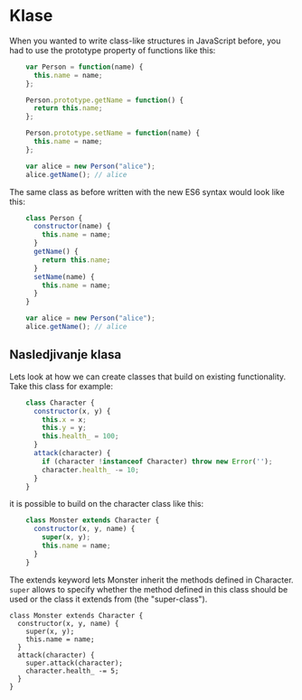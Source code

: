 # Klase

When you wanted to write class-like structures in JavaScript before, you had to use the prototype property of functions like this:

```js
    var Person = function(name) {
      this.name = name;
    };

    Person.prototype.getName = function() {
      return this.name;
    };

    Person.prototype.setName = function(name) {
      this.name = name;
    };

    var alice = new Person("alice");
    alice.getName(); // alice
```

The same class as before written with the new ES6 syntax would look like this:

```js
    class Person {
      constructor(name) {
        this.name = name;
      }
      getName() {
        return this.name;
      }
      setName(name) {
        this.name = name;
      }
    }

    var alice = new Person("alice");
    alice.getName(); // alice
```

## Nasledjivanje klasa

Lets look at how we can create classes that build on existing functionality. Take this class for example:

```js
    class Character {
      constructor(x, y) {
        this.x = x;
        this.y = y;
        this.health_ = 100;
      }
      attack(character) {
        if (character !instanceof Character) throw new Error('');
        character.health_ -= 10;
      }
    }
```

it is possible to build on the character class like this:

```js
    class Monster extends Character {
      constructor(x, y, name) {
        super(x, y);
        this.name = name;
      }
    }
```

The extends keyword lets Monster inherit the methods defined in Character. `super` allows to specify whether the method defined in this class should be used or the class it extends from (the "super-class").

    class Monster extends Character {
      constructor(x, y, name) {
        super(x, y);
        this.name = name;
      }
      attack(character) {
        super.attack(character);
        character.health_ -= 5;
      }
    }
